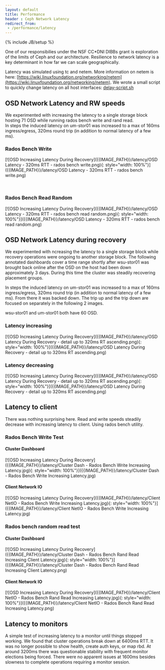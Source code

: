 ```yaml
---
layout: default
title: Performance
header : Ceph Network Latency 
redirect_from: 
 - /performance/latency
---
```

{% include JB/setup %}

One of our responsibilies under the NSF CC*DNI DIBBs grant is exploration of the limits of Ceph and our architecture.  Resilience to network latency is a key determinant in how far we can scale geographically.  

Latency was simulated using tc and netem.   More information on netem is here:  [https://wiki.linuxfoundation.org/networking/netem](https://wiki.linuxfoundation.org/networking/netem).
We wrote a small script to quickly change latency on all host interfaces:  [delay-script.sh]({{ASSET_PATH}}/misc/delay-script.sh)

## OSD Network Latency and RW speeds

We experimented with increasing the latency to a single storage block hosting 71 OSD while running rados bench write and rand read.  
In steps the induced latency on um-stor01 was increased to a max of 160ms ingress/egress, 320ms round trip (in addition to normal latency of a few ms). 

### Rados Bench Write
[![OSD Increasing Latency During Recovery]({{IMAGE_PATH}}/latency/OSD Latency - 320ms RTT - rados bench write.png){: style="width: 100%"}]({{IMAGE_PATH}}/latency/OSD Latency - 320ms RTT - rados bench write.png)

<br />


### Rados Bench Read Random
[![OSD Increasing Latency During Recovery]({{IMAGE_PATH}}/latency/OSD Latency - 320ms RTT - rados bench read random.png){: style="width: 100%"}]({{IMAGE_PATH}}/latency/OSD Latency - 320ms RTT - rados bench read random.png)

## OSD Network Latency during recovery

We experimented with ncreasing the latency to a single storage block while recovery operations were ongoing to another storage block.  The following annotated dashboards cover a time range shortly after wsu-stor01 was brought back online after the OSD on the host had been down approximately 3 days. During this time the cluster was steadily recovering placement groups.  

In steps the induced latency on um-stor01 was increased to a max of 160ms ingress/egress, 320ms round trip (in addition to normal latency of a few ms). From there it was backed down. The trip up and the trip down are focused on separately in the following 2 images.

wsu-stor01 and um-stor01 both have 60 OSD.  

### Latency increasing

[![OSD Increasing Latency During Recovery]({{IMAGE_PATH}}/latency/OSD Latency During Recovery - detail up to 320ms RT ascending.png){: style="width: 100%"}]({{IMAGE_PATH}}/latency/OSD Latency During Recovery - detail up to 320ms RT ascending.png)

### Latency decreasing

[![OSD Increasing Latency During Recovery]({{IMAGE_PATH}}/latency/OSD Latency During Recovery - detail up to 320ms RT ascending.png){: style="width: 100%"}]({{IMAGE_PATH}}/latency/OSD Latency During Recovery - detail up to 320ms RT ascending.png)

## Latency to client

There was nothing surprising here.  Read and write speeds steadily decrease with increasing latency to client.  Using rados bench utility.  

### Rados Bench Write Test

#### Cluster Dashboard

[![OSD Increasing Latency During Recovery]({{IMAGE_PATH}}/latency/Cluster Dash - Rados Bench Write Increasing Latency.jpg){: style="width: 100%"}]({{IMAGE_PATH}}/latency/Cluster Dash - Rados Bench Write Increasing Latency.jpg)

#### Client Network IO

[![OSD Increasing Latency During Recovery]({{IMAGE_PATH}}/latency/Client NetIO - Rados Bench Write Increasing Latency.jpg){: style="width: 100%"}]({{IMAGE_PATH}}/latency/Client NetIO - Rados Bench Write Increasing Latency.jpg)

### Rados bench random read test

#### Cluster Dashboard

[![OSD Increasing Latency During Recovery]({{IMAGE_PATH}}/latency/Cluster Dash - Rados Bench Rand Read Increasing Client Latency.jpg){: style="width: 100%"}]({{IMAGE_PATH}}/latency/Cluster Dash - Rados Bench Rand Read Increasing Client Latency.png)

#### Client Network IO

[![OSD Increasing Latency During Recovery]({{IMAGE_PATH}}/latency/Client NetIO - Rados Bench Rand Read Increasing Latency.jpg){: style="width: 100%"}]({{IMAGE_PATH}}/latency/Client NetIO - Rados Bench Rand Read Increasing Latency.png)


## Latency to monitors

A simple test of increasing latency to a monitor until things stopped working.  We found that cluster operations break down at 6400ms RTT.  It was no longer possible to show health, create auth keys, or map rbd.  At around 3200ms there was questionable stability with frequent monitor elections being forced.  There were no apparent issues at 1600ms besides slowness to complete operations requiring a monitor session.   
